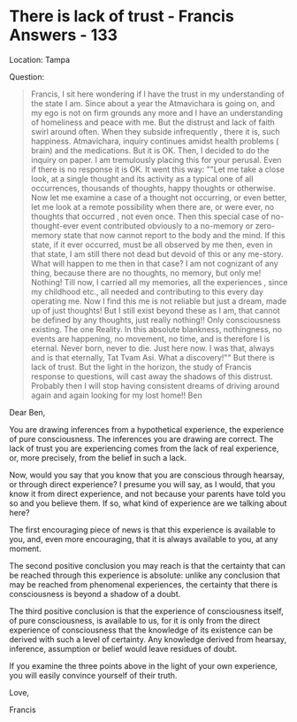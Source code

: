 # There is lack of trust - Francis Answers - 133

Location: Tampa

Question:

>Francis, I sit here wondering if I have the trust in my understanding of the state I am. Since about a year the Atmavichara is going on, and my ego is not on firm grounds any more and I have an understanding of homeliness and peace with me. But the distrust and lack of faith swirl around often. When they subside infrequently , there it is, such happiness. Atmavichara, inquiry continues amidst health problems ( brain) and the medications. But it is OK. Then, I decided to do the inquiry on paper. I am tremulously placing this for your perusal. Even if there is no response it is OK. It went this way: ""Let me take a close look, at a single thought and its activity as a typical one of all occurrences, thousands of thoughts, happy thoughts or otherwise. Now let me examine a case of a thought not occurring, or even better, let me look at a remote possibility when there are, or were ever, no thoughts that occurred , not even once. Then this special case of no-thought-ever event contributed obviously to a no-memory or zero-memory state that now cannot report to the body and the mind. If this state, if it ever occurred, must be all observed by me then, even in that state, I am still there not dead but devoid of this or any me-story. What will happen to me then in that case? I am not cognizant of any thing, because there are no thoughts, no memory, but only me! Nothing! Till now, I carried all my memories, all the experiences , since my childhood etc., all needed and contributing to this every day operating me. Now I find this me is not reliable but just a dream, made up of just thoughts! But I still exist beyond these as I am, that cannot be defined by any thoughts, just really nothing!! Only consciousness existing. The one Reality. In this absolute blankness, nothingness, no events are happening, no movement, no time, and is therefore I is eternal. Never born, never to die. Just here now. I was that, always and is that eternally, Tat Tvam Asi. What a discovery!"" But there is lack of trust. But the light in the horizon, the study of Francis response to questions, will cast away the shadows of this distrust. Probably then I will stop having consistent dreams of driving around again and again looking for my lost home!! Ben

Dear Ben,

You are drawing inferences from a hypothetical experience, the experience of pure consciousness. The inferences you are drawing are correct. The lack of trust you are experiencing comes from the lack of real experience, or, more precisely, from the belief in such a lack.

Now, would you say that you know that you are conscious through hearsay, or through direct experience? I presume you will say, as I would, that you know it from direct experience, and not because your parents have told you so and you believe them. If so, what kind of experience are we talking about here?

The first encouraging piece of news is that this experience is available to you, and, even more encouraging, that it is always available to you, at any moment.

The second positive conclusion you may reach is that the certainty that can be reached through this experience is absolute: unlike any conclusion that may be reached from phenomenal experiences, the certainty that there is consciousness is beyond a shadow of a doubt.

The third positive conclusion is that the experience of consciousness itself, of pure consciousness, is available to us, for it is only from the direct experience of consciousness that the knowledge of its existence can be derived with such a level of certainty. Any knowledge derived from hearsay, inference, assumption or belief would leave residues of doubt.

If you examine the three points above in the light of your own experience, you will easily convince yourself of their truth.

Love,

Francis


